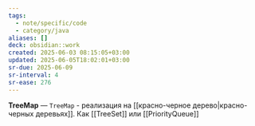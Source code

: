 ```yaml
---
tags:
  - note/specific/code
  - category/java
aliases: []
deck: obsidian::work
created: 2025-06-03 08:15:05+03:00
updated: 2025-06-05T18:02:01+03:00
sr-due: 2025-06-09
sr-interval: 4
sr-ease: 276
---
```


**TreeMap**
—
`TreeMap` - реализация на [[красно-черное дерево|красно-черных деревьях]]. Как [[TreeSet]] или [[PriorityQueue]]
